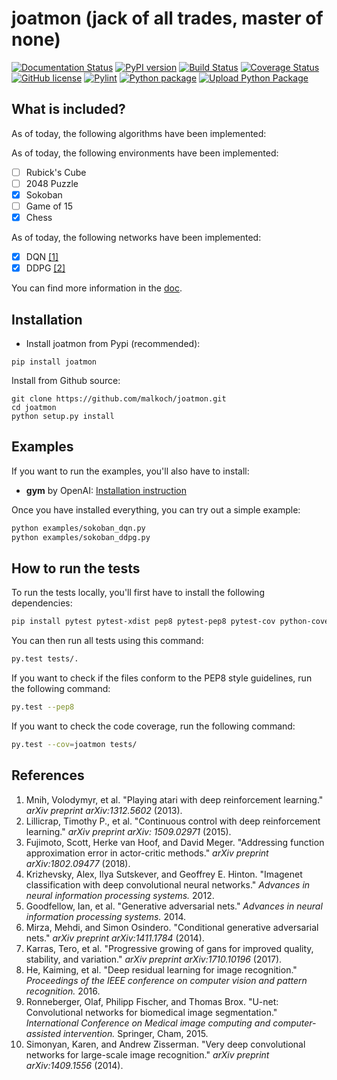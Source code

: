 # joatmon (jack of all trades, master of none)

[![Documentation Status](https://readthedocs.org/projects/joatmon/badge/?version=latest)](https://joatmon.readthedocs.io/en/latest/?badge=latest)
[![PyPI version](https://badge.fury.io/py/joatmon.svg)](https://badge.fury.io/py/joatmon)
[![Build Status](https://app.travis-ci.com/malkoch/joatmon.svg?token=zo7DTgcVysWxrnWTSbJw&branch=master)](https://travis-ci.com/malkoch/joatmon)
[![Coverage Status](https://coveralls.io/repos/github/malkoch/joatmon/badge.svg)](https://coveralls.io/github/malkoch/joatmon)
[![GitHub license](https://img.shields.io/github/license/malkoch/joatmon)](https://github.com/malkoch/joatmon/blob/master/LICENSE)
[![Pylint](https://github.com/malkoch/joatmon/actions/workflows/pylint.yml/badge.svg)](https://github.com/malkoch/joatmon/actions/workflows/pylint.yml)
[![Python package](https://github.com/malkoch/joatmon/actions/workflows/python-package.yml/badge.svg)](https://github.com/malkoch/joatmon/actions/workflows/python-package.yml)
[![Upload Python Package](https://github.com/malkoch/joatmon/actions/workflows/python-publish.yml/badge.svg)](https://github.com/malkoch/joatmon/actions/workflows/python-publish.yml)

## What is included?

As of today, the following algorithms have been implemented:

As of today, the following environments have been implemented:

- [ ] Rubick's Cube
- [ ] 2048 Puzzle
- [x] Sokoban
- [ ] Game of 15
- [x] Chess

As of today, the following networks have been implemented:

- [x] DQN [[1]](http://arxiv.org/abs/1312.5602)
- [x] DDPG [[2]](http://arxiv.org/abs/1509.02971)

You can find more information in the [doc](https://joatmon.readthedocs.io/en/latest/).

## Installation

- Install joatmon from Pypi (recommended):

```
pip install joatmon
```

Install from Github source:

```
git clone https://github.com/malkoch/joatmon.git
cd joatmon
python setup.py install
```

## Examples

If you want to run the examples, you'll also have to install:

- **gym** by OpenAI: [Installation instruction](https://github.com/openai/gym#installation)

Once you have installed everything, you can try out a simple example:

```bash
python examples/sokoban_dqn.py
python examples/sokoban_ddpg.py
```

## How to run the tests

To run the tests locally, you'll first have to install the following dependencies:

```bash
pip install pytest pytest-xdist pep8 pytest-pep8 pytest-cov python-coveralls
```

You can then run all tests using this command:

```bash
py.test tests/.
```

If you want to check if the files conform to the PEP8 style guidelines, run the following command:

```bash
py.test --pep8
```

If you want to check the code coverage, run the following command:

```bash
py.test --cov=joatmon tests/
```

## References

1. Mnih, Volodymyr, et al. "Playing atari with deep reinforcement learning." *arXiv preprint arXiv:1312.5602* (2013).
2. Lillicrap, Timothy P., et al. "Continuous control with deep reinforcement learning." *arXiv preprint arXiv:
   1509.02971* (2015).
3. Fujimoto, Scott, Herke van Hoof, and David Meger. "Addressing function approximation error in actor-critic
   methods." *arXiv preprint arXiv:1802.09477* (2018).
4. Krizhevsky, Alex, Ilya Sutskever, and Geoffrey E. Hinton. "Imagenet classification with deep convolutional neural
   networks." *Advances in neural information processing systems.* 2012.
5. Goodfellow, Ian, et al. "Generative adversarial nets." *Advances in neural information processing systems.* 2014.
6. Mirza, Mehdi, and Simon Osindero. "Conditional generative adversarial nets." *arXiv preprint arXiv:1411.1784* (2014).
7. Karras, Tero, et al. "Progressive growing of gans for improved quality, stability, and variation." *arXiv preprint
   arXiv:1710.10196* (2017).
8. He, Kaiming, et al. "Deep residual learning for image recognition." *Proceedings of the IEEE conference on computer
   vision and pattern recognition.* 2016.
9. Ronneberger, Olaf, Philipp Fischer, and Thomas Brox. "U-net: Convolutional networks for biomedical image
   segmentation." *International Conference on Medical image computing and computer-assisted intervention.* Springer,
   Cham, 2015.
10. Simonyan, Karen, and Andrew Zisserman. "Very deep convolutional networks for large-scale image recognition." *arXiv
    preprint arXiv:1409.1556* (2014).
